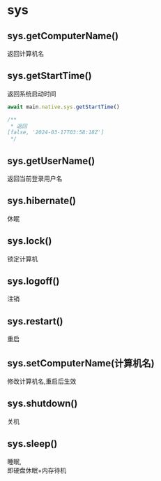 # sys

## sys.getComputerName()
 返回计算机名

## sys.getStartTime()
 返回系统启动时间  

``` js
await main.native.sys.getStartTime()

/**
 * 返回
[false, '2024-03-17T03:58:18Z']
 */
```

## sys.getUserName()
 返回当前登录用户名

## sys.hibernate()
 休眠

## sys.lock()
 锁定计算机

## sys.logoff()
 注销

## sys.restart()
 重启

## sys.setComputerName(计算机名)
 修改计算机名,重启后生效

## sys.shutdown()
 关机

## sys.sleep()
 睡眠,  
即硬盘休眠+内存待机
